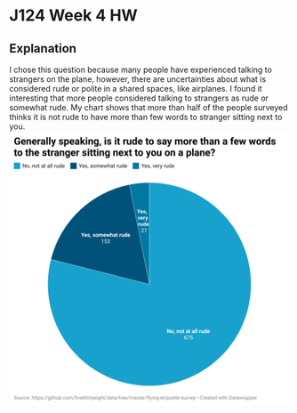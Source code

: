 # J124 Week 4 HW
## Explanation 
I chose this question because many people have experienced talking to strangers on the plane, however, there are uncertainties about what is considered rude or polite in a shared spaces, like airplanes. I found it interesting that more people considered talking to strangers as rude or somewhat rude. My chart shows that more than half of the people surveyed thinks it is not rude to have more than few words to stranger sitting next to you. 
![Plane Rudness Chart](Plane-rudness-chart.png)
